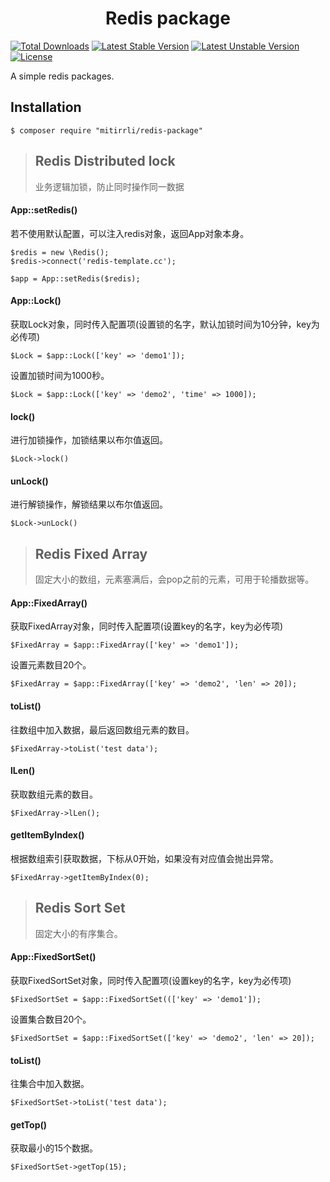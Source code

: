 <h1 align="center"> Redis package </h1>

[![Total Downloads](https://poser.pugx.org/mitirrli/redis-package/downloads)](https://packagist.org/packages/mitirrli/redis-package)
[![Latest Stable Version](https://poser.pugx.org/mitirrli/redis-package/v/stable)](https://packagist.org/packages/mitirrli/redis-package)
[![Latest Unstable Version](https://poser.pugx.org/mitirrli/redis-package/v/unstable)](https://packagist.org/packages/mitirrli/redis-package)
<a href="https://packagist.org/packages/mitirrli/redis-package"><img src="https://poser.pugx.org/mitirrli/redis-package/license" alt="License"></a>

A simple redis packages.

## Installation
```shell
$ composer require "mitirrli/redis-package"
```

> ## Redis Distributed lock
> 业务逻辑加锁，防止同时操作同一数据

#### App::setRedis()
若不使用默认配置，可以注入redis对象，返回App对象本身。

```
$redis = new \Redis();
$redis->connect('redis-template.cc');

$app = App::setRedis($redis);
```

#### App::Lock()
获取Lock对象，同时传入配置项(设置锁的名字，默认加锁时间为10分钟，key为必传项)
```
$Lock = $app::Lock(['key' => 'demo1']);
```
设置加锁时间为1000秒。
```
$Lock = $app::Lock(['key' => 'demo2', 'time' => 1000]);
```

#### lock()
进行加锁操作，加锁结果以布尔值返回。
```
$Lock->lock()
```

#### unLock()
进行解锁操作，解锁结果以布尔值返回。
```
$Lock->unLock()
```

> ## Redis Fixed Array
> 固定大小的数组，元素塞满后，会pop之前的元素，可用于轮播数据等。

#### App::FixedArray()
获取FixedArray对象，同时传入配置项(设置key的名字，key为必传项)
```
$FixedArray = $app::FixedArray(['key' => 'demo1']);
```
设置元素数目20个。
```
$FixedArray = $app::FixedArray(['key' => 'demo2', 'len' => 20]);
```

#### toList()
往数组中加入数据，最后返回数组元素的数目。
```
$FixedArray->toList('test data');
```

#### lLen()
获取数组元素的数目。
```
$FixedArray->lLen();
```

#### getItemByIndex()
根据数组索引获取数据，下标从0开始，如果没有对应值会抛出异常。
```
$FixedArray->getItemByIndex(0);
```

> ## Redis Sort Set
> 固定大小的有序集合。

#### App::FixedSortSet()
获取FixedSortSet对象，同时传入配置项(设置key的名字，key为必传项)
```
$FixedSortSet = $app::FixedSortSet((['key' => 'demo1']);
```
设置集合数目20个。
```
$FixedSortSet = $app::FixedSortSet(['key' => 'demo2', 'len' => 20]);
```

#### toList()
往集合中加入数据。
```
$FixedSortSet->toList('test data');
```

#### getTop()
获取最小的15个数据。
```
$FixedSortSet->getTop(15);
```
